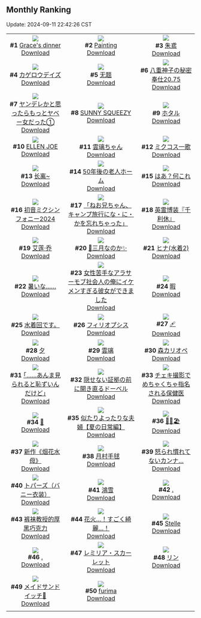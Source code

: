 ## Monthly Ranking
Update: 2024-09-11 22:42:26 CST

|      |      |      |
| :----: | :----: | :----: |
| ![](https://i.pixiv.re/c/240x480/img-master/img/2024/08/14/03/06/07/121468483_p0_master1200.jpg)<br>**#1** [Grace's dinner](https://www.pixiv.net/artworks/121468483)<br>[Download](https://i.pixiv.re/img-original/img/2024/08/14/03/06/07/121468483_p0.jpg) | ![](https://i.pixiv.re/c/240x480/img-master/img/2024/08/14/13/11/18/121477002_p0_master1200.jpg)<br>**#2** [Painting](https://www.pixiv.net/artworks/121477002)<br>[Download](https://i.pixiv.re/img-original/img/2024/08/14/13/11/18/121477002_p0.jpg) | ![](https://i.pixiv.re/c/240x480/img-master/img/2024/08/14/00/00/05/121463916_p0_master1200.jpg)<br>**#3** [朱鳶](https://www.pixiv.net/artworks/121463916)<br>[Download](https://i.pixiv.re/img-original/img/2024/08/14/00/00/05/121463916_p0.jpg) |
| ![](https://i.pixiv.re/c/240x480/img-master/img/2024/08/15/12/30/03/121506139_p0_master1200.jpg)<br>**#4** [カゲロウデイズ](https://www.pixiv.net/artworks/121506139)<br>[Download](https://i.pixiv.re/img-original/img/2024/08/15/12/30/03/121506139_p0.png) | ![](https://i.pixiv.re/c/240x480/img-master/img/2024/08/14/19/13/35/121484747_p0_master1200.jpg)<br>**#5** [无题](https://www.pixiv.net/artworks/121484747)<br>[Download](https://i.pixiv.re/img-original/img/2024/08/14/19/13/35/121484747_p0.jpg) | ![](https://i.pixiv.re/c/240x480/img-master/img/2024/08/14/00/39/47/121465484_p0_master1200.jpg)<br>**#6** [八重神子の秘密奉仕20.75](https://www.pixiv.net/artworks/121465484)<br>[Download](https://i.pixiv.re/img-original/img/2024/08/14/00/39/47/121465484_p0.jpg) |
| ![](https://i.pixiv.re/c/240x480/img-master/img/2024/08/14/00/01/56/121464184_p0_master1200.jpg)<br>**#7** [ヤンデレかと思ったらもっとヤベー女だった①](https://www.pixiv.net/artworks/121464184)<br>[Download](https://i.pixiv.re/img-original/img/2024/08/14/00/01/56/121464184_p0.png) | ![](https://i.pixiv.re/c/240x480/img-master/img/2024/08/14/01/13/56/121466363_p0_master1200.jpg)<br>**#8** [SUNNY SQUEEZY](https://www.pixiv.net/artworks/121466363)<br>[Download](https://i.pixiv.re/img-original/img/2024/08/14/01/13/56/121466363_p0.jpg) | ![](https://i.pixiv.re/c/240x480/img-master/img/2024/08/15/00/00/12/121493874_p0_master1200.jpg)<br>**#9** [ホタル](https://www.pixiv.net/artworks/121493874)<br>[Download](https://i.pixiv.re/img-original/img/2024/08/15/00/00/12/121493874_p0.jpg) |
| ![](https://i.pixiv.re/c/240x480/img-master/img/2024/08/14/01/06/02/121466174_p0_master1200.jpg)<br>**#10** [ELLEN JOE](https://www.pixiv.net/artworks/121466174)<br>[Download](https://i.pixiv.re/img-original/img/2024/08/14/01/06/02/121466174_p0.jpg) | ![](https://i.pixiv.re/c/240x480/img-master/img/2024/08/14/16/32/42/121480714_p0_master1200.jpg)<br>**#11** [雲璃ちゃん](https://www.pixiv.net/artworks/121480714)<br>[Download](https://i.pixiv.re/img-original/img/2024/08/14/16/32/42/121480714_p0.jpg) | ![](https://i.pixiv.re/c/240x480/img-master/img/2024/08/14/20/40/47/121487156_p0_master1200.jpg)<br>**#12** [ミクコス一歌](https://www.pixiv.net/artworks/121487156)<br>[Download](https://i.pixiv.re/img-original/img/2024/08/14/20/40/47/121487156_p0.png) |
| ![](https://i.pixiv.re/c/240x480/img-master/img/2024/08/14/11/58/17/121475519_p0_master1200.jpg)<br>**#13** [长离~](https://www.pixiv.net/artworks/121475519)<br>[Download](https://i.pixiv.re/img-original/img/2024/08/14/11/58/17/121475519_p0.jpg) | ![](https://i.pixiv.re/c/240x480/img-master/img/2024/08/13/12/00/10/121445964_p0_master1200.jpg)<br>**#14** [50年後の老人ホーム](https://www.pixiv.net/artworks/121445964)<br>[Download](https://i.pixiv.re/img-original/img/2024/08/13/12/00/10/121445964_p0.jpg) | ![](https://i.pixiv.re/c/240x480/img-master/img/2024/08/14/20/40/47/121487155_p0_master1200.jpg)<br>**#15** [はあ？何これ](https://www.pixiv.net/artworks/121487155)<br>[Download](https://i.pixiv.re/img-original/img/2024/08/14/20/40/47/121487155_p0.png) |
| ![](https://i.pixiv.re/c/240x480/img-master/img/2024/08/16/00/30/07/121525173_p0_master1200.jpg)<br>**#16** [初音ミクシンフォニー2024](https://www.pixiv.net/artworks/121525173)<br>[Download](https://i.pixiv.re/img-original/img/2024/08/16/00/30/07/121525173_p0.jpg) | ![](https://i.pixiv.re/c/240x480/img-master/img/2024/08/13/21/00/05/121457896_p0_master1200.jpg)<br>**#17** [「ねお兄ちゃん、キャンプ旅行にな・に・かを忘れちゃった」](https://www.pixiv.net/artworks/121457896)<br>[Download](https://i.pixiv.re/img-original/img/2024/08/13/21/00/05/121457896_p0.jpg) | ![](https://i.pixiv.re/c/240x480/img-master/img/2024/08/13/15/43/09/121449973_p0_master1200.jpg)<br>**#18** [英霊博装『千利休』](https://www.pixiv.net/artworks/121449973)<br>[Download](https://i.pixiv.re/img-original/img/2024/08/13/15/43/09/121449973_p0.png) |
| ![](https://i.pixiv.re/c/240x480/img-master/img/2024/08/14/18/44/00/121483952_p0_master1200.jpg)<br>**#19** [艾莲·乔](https://www.pixiv.net/artworks/121483952)<br>[Download](https://i.pixiv.re/img-original/img/2024/08/14/18/44/00/121483952_p0.jpg) | ![](https://i.pixiv.re/c/240x480/img-master/img/2024/08/14/14/54/14/121478774_p0_master1200.jpg)<br>**#20** [🌸三月なのか✨](https://www.pixiv.net/artworks/121478774)<br>[Download](https://i.pixiv.re/img-original/img/2024/08/14/14/54/14/121478774_p0.png) | ![](https://i.pixiv.re/c/240x480/img-master/img/2024/08/14/18/01/34/121482980_p0_master1200.jpg)<br>**#21** [ヒナ(水着2)](https://www.pixiv.net/artworks/121482980)<br>[Download](https://i.pixiv.re/img-original/img/2024/08/14/18/01/34/121482980_p0.jpg) |
| ![](https://i.pixiv.re/c/240x480/img-master/img/2024/08/13/00/00/12/121434544_p0_master1200.jpg)<br>**#22** [暑いな……](https://www.pixiv.net/artworks/121434544)<br>[Download](https://i.pixiv.re/img-original/img/2024/08/13/00/00/12/121434544_p0.jpg) | ![](https://i.pixiv.re/c/240x480/img-master/img/2024/08/14/00/27/03/121465087_p0_master1200.jpg)<br>**#23** [女性苦手なアラサーモブ社会人の俺にイケメンすぎる彼女ができました](https://www.pixiv.net/artworks/121465087)<br>[Download](https://i.pixiv.re/img-original/img/2024/08/14/00/27/03/121465087_p0.jpg) | ![](https://i.pixiv.re/c/240x480/img-master/img/2024/08/14/00/00/12/121463954_p0_master1200.jpg)<br>**#24** [暇](https://www.pixiv.net/artworks/121463954)<br>[Download](https://i.pixiv.re/img-original/img/2024/08/14/00/00/12/121463954_p0.jpg) |
| ![](https://i.pixiv.re/c/240x480/img-master/img/2024/08/13/17/58/07/121452900_p0_master1200.jpg)<br>**#25** [水着回です。](https://www.pixiv.net/artworks/121452900)<br>[Download](https://i.pixiv.re/img-original/img/2024/08/13/17/58/07/121452900_p0.png) | ![](https://i.pixiv.re/c/240x480/img-master/img/2024/08/12/01/15/37/121405826_p0_master1200.jpg)<br>**#26** [フィリオプシス](https://www.pixiv.net/artworks/121405826)<br>[Download](https://i.pixiv.re/img-original/img/2024/08/12/01/15/37/121405826_p0.jpg) | ![](https://i.pixiv.re/c/240x480/img-master/img/2024/08/13/13/14/48/121447264_p0_master1200.jpg)<br>**#27** [🩹](https://www.pixiv.net/artworks/121447264)<br>[Download](https://i.pixiv.re/img-original/img/2024/08/13/13/14/48/121447264_p0.jpg) |
| ![](https://i.pixiv.re/c/240x480/img-master/img/2024/08/15/01/13/40/121496311_p0_master1200.jpg)<br>**#28** [夕](https://www.pixiv.net/artworks/121496311)<br>[Download](https://i.pixiv.re/img-original/img/2024/08/15/01/13/40/121496311_p0.jpg) | ![](https://i.pixiv.re/c/240x480/img-master/img/2024/08/14/19/58/58/121485843_p0_master1200.jpg)<br>**#29** [雲璃](https://www.pixiv.net/artworks/121485843)<br>[Download](https://i.pixiv.re/img-original/img/2024/08/14/19/58/58/121485843_p0.jpg) | ![](https://i.pixiv.re/c/240x480/img-master/img/2024/08/13/20/05/51/121456373_p0_master1200.jpg)<br>**#30** [森カリオペ](https://www.pixiv.net/artworks/121456373)<br>[Download](https://i.pixiv.re/img-original/img/2024/08/13/20/05/51/121456373_p0.png) |
| ![](https://i.pixiv.re/c/240x480/img-master/img/2024/08/12/17/56/33/121423036_p0_master1200.jpg)<br>**#31** [｢……あんま見られると恥ずいんだけど｣](https://www.pixiv.net/artworks/121423036)<br>[Download](https://i.pixiv.re/img-original/img/2024/08/12/17/56/33/121423036_p0.jpg) | ![](https://i.pixiv.re/c/240x480/img-master/img/2024/08/14/11/54/39/121475452_p0_master1200.jpg)<br>**#32** [隠せない証拠の前に開き直るドーベル](https://www.pixiv.net/artworks/121475452)<br>[Download](https://i.pixiv.re/img-original/img/2024/08/14/11/54/39/121475452_p0.png) | ![](https://i.pixiv.re/c/240x480/img-master/img/2024/08/16/08/30/02/121532156_p0_master1200.jpg)<br>**#33** [チェキ撮影でめちゃくちゃ指名される保健医](https://www.pixiv.net/artworks/121532156)<br>[Download](https://i.pixiv.re/img-original/img/2024/08/16/08/30/02/121532156_p0.jpg) |
| ![](https://i.pixiv.re/c/240x480/img-master/img/2024/08/12/22/34/54/121431673_p0_master1200.jpg)<br>**#34** [👙](https://www.pixiv.net/artworks/121431673)<br>[Download](https://i.pixiv.re/img-original/img/2024/08/12/22/34/54/121431673_p0.jpg) | ![](https://i.pixiv.re/c/240x480/img-master/img/2024/08/14/00/10/08/121464557_p0_master1200.jpg)<br>**#35** [似たりよったりな夫婦【夏の日常編】](https://www.pixiv.net/artworks/121464557)<br>[Download](https://i.pixiv.re/img-original/img/2024/08/14/00/10/08/121464557_p0.jpg) | ![](https://i.pixiv.re/c/240x480/img-master/img/2024/08/12/00/43/41/121404998_p0_master1200.jpg)<br>**#36** [🎀🌺🏖️](https://www.pixiv.net/artworks/121404998)<br>[Download](https://i.pixiv.re/img-original/img/2024/08/12/00/43/41/121404998_p0.jpg) |
| ![](https://i.pixiv.re/c/240x480/img-master/img/2024/08/14/01/08/08/121466229_p0_master1200.jpg)<br>**#37** [新作《烟花水母》](https://www.pixiv.net/artworks/121466229)<br>[Download](https://i.pixiv.re/img-original/img/2024/08/14/01/08/08/121466229_p0.jpg) | ![](https://i.pixiv.re/c/240x480/img-master/img/2024/08/14/12/31/00/121476229_p0_master1200.jpg)<br>**#38** [月村手毬](https://www.pixiv.net/artworks/121476229)<br>[Download](https://i.pixiv.re/img-original/img/2024/08/14/12/31/00/121476229_p0.png) | ![](https://i.pixiv.re/c/240x480/img-master/img/2024/08/16/18/37/11/121544317_p0_master1200.jpg)<br>**#39** [怒られ慣れてないカンナ…](https://www.pixiv.net/artworks/121544317)<br>[Download](https://i.pixiv.re/img-original/img/2024/08/16/18/37/11/121544317_p0.png) |
| ![](https://i.pixiv.re/c/240x480/img-master/img/2024/08/13/20/10/07/121456500_p0_master1200.jpg)<br>**#40** [トパーズ（バニー衣装）](https://www.pixiv.net/artworks/121456500)<br>[Download](https://i.pixiv.re/img-original/img/2024/08/13/20/10/07/121456500_p0.jpg) | ![](https://i.pixiv.re/c/240x480/img-master/img/2024/08/15/18/25/58/121512856_p0_master1200.jpg)<br>**#41** [鴻雪](https://www.pixiv.net/artworks/121512856)<br>[Download](https://i.pixiv.re/img-original/img/2024/08/15/18/25/58/121512856_p0.jpg) | ![](https://i.pixiv.re/c/240x480/img-master/img/2024/08/14/00/00/08/121463934_p0_master1200.jpg)<br>**#42** [.](https://www.pixiv.net/artworks/121463934)<br>[Download](https://i.pixiv.re/img-original/img/2024/08/14/00/00/08/121463934_p0.jpg) |
| ![](https://i.pixiv.re/c/240x480/img-master/img/2024/08/14/14/29/36/121478256_p0_master1200.jpg)<br>**#43** [裤袜教授的厚黑巧克力](https://www.pixiv.net/artworks/121478256)<br>[Download](https://i.pixiv.re/img-original/img/2024/08/14/14/29/36/121478256_p0.jpg) | ![](https://i.pixiv.re/c/240x480/img-master/img/2024/08/14/17/00/08/121481350_p0_master1200.jpg)<br>**#44** [花火…！すごく綺麗…！](https://www.pixiv.net/artworks/121481350)<br>[Download](https://i.pixiv.re/img-original/img/2024/08/14/17/00/08/121481350_p0.jpg) | ![](https://i.pixiv.re/c/240x480/img-master/img/2024/08/12/00/00/52/121403384_p0_master1200.jpg)<br>**#45** [Stelle](https://www.pixiv.net/artworks/121403384)<br>[Download](https://i.pixiv.re/img-original/img/2024/08/12/00/00/52/121403384_p0.jpg) |
| ![](https://i.pixiv.re/c/240x480/img-master/img/2024/08/15/00/00/30/121493961_p0_master1200.jpg)<br>**#46** [.](https://www.pixiv.net/artworks/121493961)<br>[Download](https://i.pixiv.re/img-original/img/2024/08/15/00/00/30/121493961_p0.jpg) | ![](https://i.pixiv.re/c/240x480/img-master/img/2024/08/14/18/44/38/121483970_p0_master1200.jpg)<br>**#47** [レミリア・スカーレット](https://www.pixiv.net/artworks/121483970)<br>[Download](https://i.pixiv.re/img-original/img/2024/08/14/18/44/38/121483970_p0.jpg) | ![](https://i.pixiv.re/c/240x480/img-master/img/2024/08/12/00/00/40/121403335_p0_master1200.jpg)<br>**#48** [リン](https://www.pixiv.net/artworks/121403335)<br>[Download](https://i.pixiv.re/img-original/img/2024/08/12/00/00/40/121403335_p0.jpg) |
| ![](https://i.pixiv.re/c/240x480/img-master/img/2024/08/14/18/00/12/121482833_p0_master1200.jpg)<br>**#49** [メイドサンドイッチ🥪](https://www.pixiv.net/artworks/121482833)<br>[Download](https://i.pixiv.re/img-original/img/2024/08/14/18/00/12/121482833_p0.jpg) | ![](https://i.pixiv.re/c/240x480/img-master/img/2024/08/12/06/43/54/121410281_p0_master1200.jpg)<br>**#50** [furima](https://www.pixiv.net/artworks/121410281)<br>[Download](https://i.pixiv.re/img-original/img/2024/08/12/06/43/54/121410281_p0.png) |
|      |
